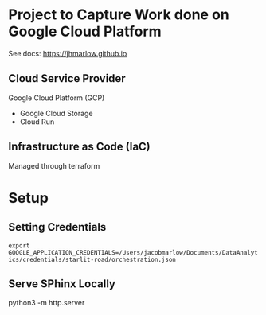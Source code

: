 # Project to Capture Work done on Google Cloud Platform

See docs: https://jhmarlow.github.io

## Cloud Service Provider
Google Cloud Platform (GCP)
- Google Cloud Storage
- Cloud Run


## Infrastructure as Code (IaC)
Managed through terraform

# Setup
## Setting Credentials
`export GOOGLE_APPLICATION_CREDENTIALS=/Users/jacobmarlow/Documents/DataAnalytics/credentials/starlit-road/orchestration.json`

## Serve SPhinx Locally
python3 -m http.server
